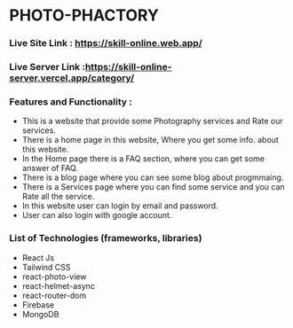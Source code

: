 # PHOTO-PHACTORY #

### Live Site Link : https://skill-online.web.app/ ###

### Live Server Link :https://skill-online-server.vercel.app/category/ ###

### Features and Functionality : ###

* This is a website that provide some Photography services and Rate our services.
* There is a home page in this website, Where you get some info. about this website.
* In the Home page there is a FAQ section, where you can get some answer of FAQ.
* There is a blog page where you can see some blog about progmmaing.
* There is a Services page where you can find some service and you can Rate all the service.
* In this website user can login by email and password.
* User can also login with google account.

### List of Technologies (frameworks, libraries) ###

* React Js
* Tailwind CSS
* react-photo-view
* react-helmet-async
* react-router-dom
* Firebase
* MongoDB
